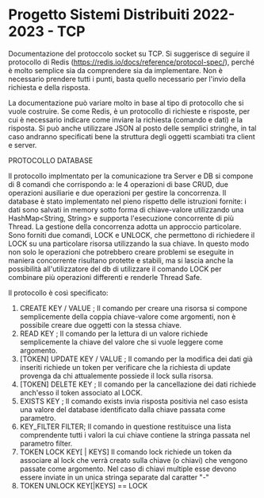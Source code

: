 # Progetto Sistemi Distribuiti 2022-2023 - TCP

Documentazione del protoccolo socket su TCP. Si suggerisce di seguire il protocollo di Redis (https://redis.io/docs/reference/protocol-spec/), perché è molto semplice sia da comprendere sia da implementare. Non è necessario prendere tutti i punti, basta quello necessario per l'invio della richiesta e della risposta.

La documentazione può variare molto in base al tipo di protocollo che si vuole costruire. Se come Redis, è un protocollo di richieste e risposte, per cui è necessario indicare come inviare la richiesta (comando e dati) e la risposta. Si può anche utilizzare JSON al posto delle semplici stringhe, in tal caso andranno specificati bene la struttura degli oggetti scambiati tra client e server.

PROTOCOLLO DATABASE

Il protocollo implmentato per la comunicazione tra Server e DB si compone di 8 comandi che corrispondo a: le 4 operazioni di base CRUD, due operazioni ausiliarie e due operazioni per gestire la concorrenza. 
Il database è stato implementato nel pieno rispetto delle istruzioni fornite: i dati sono salvati in memory sotto forma di chiave-valore utilizzando una HashMap\<String, String> e supporta l'esecuzione concorrente di più Thread. 
La gestione della concorrenza adotta un approccio particolare. Sono forniti due comandi, LOCK e UNLOCK, che permettono di richiedere il LOCK su una particolare risorsa utilizzando la sua chiave. In questo modo non solo le operazioni che potrebbero creare problemi se eseguite in maniera concorrente risultano protette e stabili, ma si lascia anche la possibilità all'utilizzatore del db di utilizzare il comando LOCK per combinare più operazioni differenti e renderle Thread Safe.

Il protocollo è così specificato:
1. CREATE KEY / VALUE ;
  Il comando per creare una risorsa si compone semplicemente della coppia chiave-valore come argomenti, non è possibile creare due oggetti con la stessa chiave.
2. READ KEY ;
  Il comando per la lettura di un valore richiede semplicemente la chiave del valore che si vuole leggere come argomento.
3. [TOKEN] UPDATE KEY / VALUE ;
  Il comando per la modifica dei dati già inseriti richiede un token per verificare che la richiesta di update provenga da chi attualemente possiede il lock sulla risorsa.
4. [TOKEN] DELETE KEY ;
  Il comando per la cancellazione dei dati richiede anch'esso il token associato al LOCK.
5. EXISTS KEY ;
  Il comando exists invia risposta positivia  nel caso esista una valore del database identificato dalla chiave passata come parametro.
6. KEY\_FILTER FILTER;
  Il comando in questione restituisce una lista comprendente tutti i valori la cui chiave contiene la stringa passata nel parametro filter.
7. TOKEN LOCK KEY[ | KEYS]
  Il comando lock richiede un token da associare al lock che verrà creato sulla chiave (o chiavi) che vengono passate come argomento. Nel caso di chiavi multiple esse devono essere inviate in un unica stringa separate dal caratter "-"
8. TOKEN UNLOCK KEY[|KEYS] 
  == LOCK
